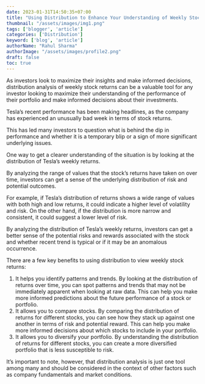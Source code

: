 ```yaml
---
date: 2023-01-31T14:50:35+07:00
title: "Using Distribution to Enhance Your Understanding of Weekly Stock Returns 3"
thumbnail: "/assets/images/img1.png"
tags: ['blogger', 'article']
categories: ['Distribution']
keyword: ['blog', 'article']
authorName: "Rahul Sharma"
authorImage: "/assets/images/profile2.png"
draft: false
toc: true
---
```


As investors look to maximize their insights and make informed decisions, distribution analysis of weekly stock returns can be a valuable tool for any investor looking to maximize their understanding of the performance of their portfolio and make informed decisions about their investments.

Tesla’s recent performance has been making headlines, as the company has experienced an unusually bad week in terms of stock returns. 

This has led many investors to question what is behind the dip in performance and whether it is a temporary blip or a sign of more significant underlying issues.

One way to get a clearer understanding of the situation is by looking at the distribution of Tesla’s weekly returns. 

By analyzing the range of values that the stock’s returns have taken on over time, investors can get a sense of the underlying distribution of risk and potential outcomes.

For example, if Tesla’s distribution of returns shows a wide range of values with both high and low returns, it could indicate a higher level of volatility and risk. On the other hand, if the distribution is more narrow and consistent, it could suggest a lower level of risk.

By analyzing the distribution of Tesla’s weekly returns, investors can get a better sense of the potential risks and rewards associated with the stock and whether recent trend is typical or if it may be an anomalous occurrence.

There are a few key benefits to using distribution to view weekly stock returns:

1. It helps you identify patterns and trends. By looking at the distribution of returns over time, you can spot patterns and trends that may not be immediately apparent when looking at raw data. This can help you make more informed predictions about the future performance of a stock or portfolio.
2. It allows you to compare stocks. By comparing the distribution of returns for different stocks, you can see how they stack up against one another in terms of risk and potential reward. This can help you make more informed decisions about which stocks to include in your portfolio.
3. It allows you to diversify your portfolio. By understanding the distribution of returns for different stocks, you can create a more diversified portfolio that is less susceptible to risk.

It’s important to note, however, that distribution analysis is just one tool among many and should be considered in the context of other factors such as company fundamentals and market conditions.